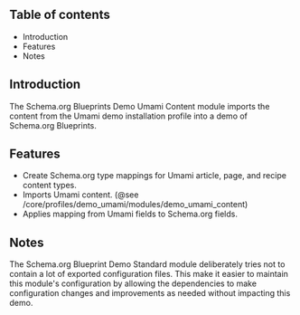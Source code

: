 Table of contents
-----------------

* Introduction
* Features
* Notes


Introduction
------------

The Schema.org Blueprints Demo Umami Content module imports the content from the 
Umami demo installation profile into a demo of Schema.org Blueprints.


Features
--------

- Create Schema.org type mappings for Umami article, page, and recipe 
  content types.
- Imports Umami content. 
  (@see /core/profiles/demo_umami/modules/demo_umami_content)
- Applies mapping from Umami fields to Schema.org fields.


Notes
-----

The Schema.org Blueprint Demo Standard module deliberately tries not to contain
a lot of exported configuration files. This make it easier to maintain this 
module's configuration by allowing the dependencies to make configuration 
changes and improvements as needed without impacting this demo.

